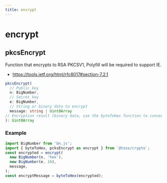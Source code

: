 ```yaml
---
title: encrypt
---
```


# encrypt

## pkcsEncrypt

Function that encrypts to RSA PKCSV1, Polyfill will be required to support IE.

- https://tools.ietf.org/html/rfc8017#section-7.2.1

```typescript
pkcsEncrypt(
  // Public key
  n: BigNumber,
  // Secret key
  e: BigNumber,
  // String or binary data to encrypt
  message: string | Uint8Array
// Encryption result (binary data, use the byteToHex function to convert it into a string)
): Uint8Array
```

### Example

```typescript
import BigNumber from 'bn.js';
import { byteToHex, pcksEncrypt as encrypt } from `@toss/crypto`;
const encrypted = encrypt(
  new BigNumber(n, 'hex'),
  new BigNumber(e, 16),
  message,
);
const encryptMessage = byteToHex(encrypted);
```
